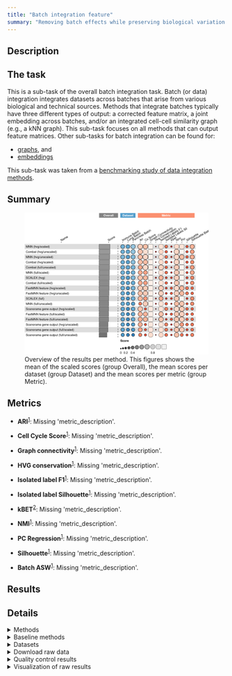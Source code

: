 ```yaml
---
title: "Batch integration feature"
summary: "Removing batch effects while preserving biological variation (feature output)"
---
```


<script src="index_files/libs/htmlwidgets-1.6.1/htmlwidgets.js"></script>
<link href="index_files/libs/datatables-css-0.0.0/datatables-crosstalk.css" rel="stylesheet" />
<script src="index_files/libs/datatables-binding-0.27/datatables.js"></script>
<script src="index_files/libs/jquery-3.6.0/jquery-3.6.0.min.js"></script>
<link href="index_files/libs/dt-core-1.12.1/css/jquery.dataTables.min.css" rel="stylesheet" />
<link href="index_files/libs/dt-core-1.12.1/css/jquery.dataTables.extra.css" rel="stylesheet" />
<script src="index_files/libs/dt-core-1.12.1/js/jquery.dataTables.min.js"></script>
<link href="index_files/libs/dt-ext-select-1.12.1/css/select.dataTables.min.css" rel="stylesheet" />
<script src="index_files/libs/dt-ext-select-1.12.1/js/dataTables.select.min.js"></script>
<link href="index_files/libs/dt-ext-searchpanes-1.12.1/css/searchPanes.dataTables.min.css" rel="stylesheet" />
<script src="index_files/libs/dt-ext-searchpanes-1.12.1/js/dataTables.searchPanes.min.js"></script>
<script src="index_files/libs/jszip-1.12.1/jszip.min.js"></script>
<link href="index_files/libs/dt-ext-buttons-1.12.1/css/buttons.dataTables.min.css" rel="stylesheet" />
<script src="index_files/libs/dt-ext-buttons-1.12.1/js/dataTables.buttons.min.js"></script>
<script src="index_files/libs/dt-ext-buttons-1.12.1/js/buttons.html5.min.js"></script>
<script src="index_files/libs/dt-ext-buttons-1.12.1/js/buttons.colVis.min.js"></script>
<script src="index_files/libs/dt-ext-buttons-1.12.1/js/buttons.print.min.js"></script>
<link href="index_files/libs/crosstalk-1.2.0/css/crosstalk.min.css" rel="stylesheet" />
<script src="index_files/libs/crosstalk-1.2.0/js/crosstalk.min.js"></script>
<script src="index_files/libs/kePrint-0.0.1/kePrint.js"></script>
<link href="index_files/libs/lightable-0.0.1/lightable.css" rel="stylesheet" />


## Description

<!--- TODO: add links --->

## The task

This is a sub-task of the overall batch integration task. Batch (or data) integration
integrates datasets across batches that arise from various biological and technical
sources. Methods that integrate batches typically have three different types of output:
a corrected feature matrix, a joint embedding across batches, and/or an integrated
cell-cell similarity graph (e.g., a kNN graph). This sub-task focuses on all methods
that can output feature matrices. Other sub-tasks for batch integration can be found
for:

-   [graphs](../batch_integration_graph/), and
-   [embeddings](../batch_integration_embed/)

This sub-task was taken from a [benchmarking study of data integration
methods](https://openproblems.bio/bibliography#luecken2022benchmarking).

## Summary

<figure>
<img src="index.markdown_strict_files/figure-markdown_strict/summary-1.png" width="928" alt="Overview of the results per method. This figures shows the mean of the scaled scores (group Overall), the mean scores per dataset (group Dataset) and the mean scores per metric (group Metric)." />
<figcaption aria-hidden="true">Overview of the results per method. This figures shows the mean of the scaled scores (group Overall), the mean scores per dataset (group Dataset) and the mean scores per metric (group Metric).</figcaption>
</figure>

## Metrics

-   **ARI**<sup><a href="/bibliography#luecken2022benchmarking" target="_blank">1</a></sup>: Missing 'metric_description'.

<!-- -->

-   **Cell Cycle Score**<sup><a href="/bibliography#luecken2022benchmarking" target="_blank">1</a></sup>: Missing 'metric_description'.

<!-- -->

-   **Graph connectivity**<sup><a href="/bibliography#luecken2022benchmarking" target="_blank">1</a></sup>: Missing 'metric_description'.

<!-- -->

-   **HVG conservation**<sup><a href="/bibliography#luecken2022benchmarking" target="_blank">1</a></sup>: Missing 'metric_description'.

<!-- -->

-   **Isolated label F1**<sup><a href="/bibliography#luecken2022benchmarking" target="_blank">1</a></sup>: Missing 'metric_description'.

<!-- -->

-   **Isolated label Silhouette**<sup><a href="/bibliography#luecken2022benchmarking" target="_blank">1</a></sup>: Missing 'metric_description'.

<!-- -->

-   **kBET**<sup><a href="/bibliography#bttner2018test" target="_blank">2</a></sup>: Missing 'metric_description'.

<!-- -->

-   **NMI**<sup><a href="/bibliography#luecken2022benchmarking" target="_blank">1</a></sup>: Missing 'metric_description'.

<!-- -->

-   **PC Regression**<sup><a href="/bibliography#luecken2022benchmarking" target="_blank">1</a></sup>: Missing 'metric_description'.

<!-- -->

-   **Silhouette**<sup><a href="/bibliography#luecken2022benchmarking" target="_blank">1</a></sup>: Missing 'metric_description'.

<!-- -->

-   **Batch ASW**<sup><a href="/bibliography#luecken2022benchmarking" target="_blank">1</a></sup>: Missing 'metric_description'.

## Results

<div class="datatables html-widget html-fill-item-overflow-hidden html-fill-item" id="htmlwidget-d7cb6c392ee9703c98bf" style="width:100%;height:auto;"></div>
<script type="application/json" data-for="htmlwidget-d7cb6c392ee9703c98bf">{"x":{"filter":"none","vertical":false,"extensions":["Select","SearchPanes","Buttons"],"caption":"<caption>Results table of the scores per method, dataset and metric (after scaling). Use the filters to make a custom subselection of methods and datasets. The \"Overall mean\" dataset is the mean value across all datasets.<\/caption>","data":[["Combat (hvg/unscaled) <sup><a href=\"/bibliography#hansen2012removing\" target=\"_blank\">3<\/a><\/sup>","MNN (hvg/unscaled) <sup><a href=\"/bibliography#haghverdi2018batch\" target=\"_blank\">4<\/a><\/sup>","MNN (hvg/scaled) <sup><a href=\"/bibliography#haghverdi2018batch\" target=\"_blank\">4<\/a><\/sup>","Combat (full/unscaled) <sup><a href=\"/bibliography#hansen2012removing\" target=\"_blank\">3<\/a><\/sup>","SCALEX (hvg) <sup><a href=\"/bibliography#xiong2021online\" target=\"_blank\">5<\/a><\/sup>","Combat (hvg/unscaled) <sup><a href=\"/bibliography#hansen2012removing\" target=\"_blank\">3<\/a><\/sup>","MNN (hvg/unscaled) <sup><a href=\"/bibliography#haghverdi2018batch\" target=\"_blank\">4<\/a><\/sup>","MNN (hvg/scaled) <sup><a href=\"/bibliography#haghverdi2018batch\" target=\"_blank\">4<\/a><\/sup>","MNN (full/scaled) <sup><a href=\"/bibliography#haghverdi2018batch\" target=\"_blank\">4<\/a><\/sup>","Combat (hvg/unscaled) <sup><a href=\"/bibliography#hansen2012removing\" target=\"_blank\">3<\/a><\/sup>","Combat (full/unscaled) <sup><a href=\"/bibliography#hansen2012removing\" target=\"_blank\">3<\/a><\/sup>","Combat (full/unscaled) <sup><a href=\"/bibliography#hansen2012removing\" target=\"_blank\">3<\/a><\/sup>","Combat (hvg/scaled) <sup><a href=\"/bibliography#hansen2012removing\" target=\"_blank\">3<\/a><\/sup>","MNN (hvg/unscaled) <sup><a href=\"/bibliography#haghverdi2018batch\" target=\"_blank\">4<\/a><\/sup>","MNN (hvg/scaled) <sup><a href=\"/bibliography#haghverdi2018batch\" target=\"_blank\">4<\/a><\/sup>","FastMNN feature (hvg/scaled) <sup><a href=\"/bibliography#lun2019fastmnn\" target=\"_blank\">6<\/a><\/sup>","FastMNN feature (hvg/unscaled) <sup><a href=\"/bibliography#lun2019fastmnn\" target=\"_blank\">6<\/a><\/sup>","MNN (full/unscaled) <sup><a href=\"/bibliography#haghverdi2018batch\" target=\"_blank\">4<\/a><\/sup>","Combat (hvg/unscaled) <sup><a href=\"/bibliography#hansen2012removing\" target=\"_blank\">3<\/a><\/sup>","SCALEX (hvg) <sup><a href=\"/bibliography#xiong2021online\" target=\"_blank\">5<\/a><\/sup>","FastMNN feature (full/scaled) <sup><a href=\"/bibliography#lun2019fastmnn\" target=\"_blank\">6<\/a><\/sup>","Combat (hvg/scaled) <sup><a href=\"/bibliography#hansen2012removing\" target=\"_blank\">3<\/a><\/sup>","SCALEX (full) <sup><a href=\"/bibliography#xiong2021online\" target=\"_blank\">5<\/a><\/sup>","SCALEX (hvg) <sup><a href=\"/bibliography#xiong2021online\" target=\"_blank\">5<\/a><\/sup>","Combat (full/unscaled) <sup><a href=\"/bibliography#hansen2012removing\" target=\"_blank\">3<\/a><\/sup>","FastMNN feature (full/unscaled) <sup><a href=\"/bibliography#lun2019fastmnn\" target=\"_blank\">6<\/a><\/sup>","Combat (full/scaled) <sup><a href=\"/bibliography#hansen2012removing\" target=\"_blank\">3<\/a><\/sup>","Combat (hvg/scaled) <sup><a href=\"/bibliography#hansen2012removing\" target=\"_blank\">3<\/a><\/sup>","Scanorama gene output (hvg/scaled) <sup><a href=\"/bibliography#hie2019efficient\" target=\"_blank\">7<\/a><\/sup>","FastMNN feature (hvg/scaled) <sup><a href=\"/bibliography#lun2019fastmnn\" target=\"_blank\">6<\/a><\/sup>","SCALEX (full) <sup><a href=\"/bibliography#xiong2021online\" target=\"_blank\">5<\/a><\/sup>","MNN (full/scaled) <sup><a href=\"/bibliography#haghverdi2018batch\" target=\"_blank\">4<\/a><\/sup>","Scanorama gene output (full/scaled) <sup><a href=\"/bibliography#hie2019efficient\" target=\"_blank\">7<\/a><\/sup>","FastMNN feature (hvg/unscaled) <sup><a href=\"/bibliography#lun2019fastmnn\" target=\"_blank\">6<\/a><\/sup>","Scanorama gene output (hvg/unscaled) <sup><a href=\"/bibliography#hie2019efficient\" target=\"_blank\">7<\/a><\/sup>","MNN (full/scaled) <sup><a href=\"/bibliography#haghverdi2018batch\" target=\"_blank\">4<\/a><\/sup>","MNN (full/unscaled) <sup><a href=\"/bibliography#haghverdi2018batch\" target=\"_blank\">4<\/a><\/sup>","FastMNN feature (hvg/scaled) <sup><a href=\"/bibliography#lun2019fastmnn\" target=\"_blank\">6<\/a><\/sup>","Combat (full/scaled) <sup><a href=\"/bibliography#hansen2012removing\" target=\"_blank\">3<\/a><\/sup>","MNN (hvg/scaled) <sup><a href=\"/bibliography#haghverdi2018batch\" target=\"_blank\">4<\/a><\/sup>","FastMNN feature (hvg/unscaled) <sup><a href=\"/bibliography#lun2019fastmnn\" target=\"_blank\">6<\/a><\/sup>","SCALEX (full) <sup><a href=\"/bibliography#xiong2021online\" target=\"_blank\">5<\/a><\/sup>","Combat (full/scaled) <sup><a href=\"/bibliography#hansen2012removing\" target=\"_blank\">3<\/a><\/sup>","FastMNN feature (full/unscaled) <sup><a href=\"/bibliography#lun2019fastmnn\" target=\"_blank\">6<\/a><\/sup>","MNN (hvg/unscaled) <sup><a href=\"/bibliography#haghverdi2018batch\" target=\"_blank\">4<\/a><\/sup>","FastMNN feature (full/scaled) <sup><a href=\"/bibliography#lun2019fastmnn\" target=\"_blank\">6<\/a><\/sup>","MNN (full/unscaled) <sup><a href=\"/bibliography#haghverdi2018batch\" target=\"_blank\">4<\/a><\/sup>","Scanorama gene output (hvg/scaled) <sup><a href=\"/bibliography#hie2019efficient\" target=\"_blank\">7<\/a><\/sup>","SCALEX (hvg) <sup><a href=\"/bibliography#xiong2021online\" target=\"_blank\">5<\/a><\/sup>","FastMNN feature (full/scaled) <sup><a href=\"/bibliography#lun2019fastmnn\" target=\"_blank\">6<\/a><\/sup>","MNN (full/unscaled) <sup><a href=\"/bibliography#haghverdi2018batch\" target=\"_blank\">4<\/a><\/sup>","FastMNN feature (full/unscaled) <sup><a href=\"/bibliography#lun2019fastmnn\" target=\"_blank\">6<\/a><\/sup>","Combat (hvg/scaled) <sup><a href=\"/bibliography#hansen2012removing\" target=\"_blank\">3<\/a><\/sup>","Combat (full/scaled) <sup><a href=\"/bibliography#hansen2012removing\" target=\"_blank\">3<\/a><\/sup>","Scanorama gene output (hvg/scaled) <sup><a href=\"/bibliography#hie2019efficient\" target=\"_blank\">7<\/a><\/sup>","MNN (full/scaled) <sup><a href=\"/bibliography#haghverdi2018batch\" target=\"_blank\">4<\/a><\/sup>","Scanorama gene output (full/unscaled) <sup><a href=\"/bibliography#hie2019efficient\" target=\"_blank\">7<\/a><\/sup>","Scanorama gene output (full/scaled) <sup><a href=\"/bibliography#hie2019efficient\" target=\"_blank\">7<\/a><\/sup>","Scanorama gene output (hvg/unscaled) <sup><a href=\"/bibliography#hie2019efficient\" target=\"_blank\">7<\/a><\/sup>","FastMNN feature (hvg/scaled) <sup><a href=\"/bibliography#lun2019fastmnn\" target=\"_blank\">6<\/a><\/sup>","FastMNN feature (hvg/unscaled) <sup><a href=\"/bibliography#lun2019fastmnn\" target=\"_blank\">6<\/a><\/sup>","SCALEX (full) <sup><a href=\"/bibliography#xiong2021online\" target=\"_blank\">5<\/a><\/sup>","Scanorama gene output (full/scaled) <sup><a href=\"/bibliography#hie2019efficient\" target=\"_blank\">7<\/a><\/sup>","Scanorama gene output (hvg/unscaled) <sup><a href=\"/bibliography#hie2019efficient\" target=\"_blank\">7<\/a><\/sup>","FastMNN feature (full/unscaled) <sup><a href=\"/bibliography#lun2019fastmnn\" target=\"_blank\">6<\/a><\/sup>","FastMNN feature (full/scaled) <sup><a href=\"/bibliography#lun2019fastmnn\" target=\"_blank\">6<\/a><\/sup>","Scanorama gene output (hvg/scaled) <sup><a href=\"/bibliography#hie2019efficient\" target=\"_blank\">7<\/a><\/sup>","Scanorama gene output (full/scaled) <sup><a href=\"/bibliography#hie2019efficient\" target=\"_blank\">7<\/a><\/sup>","Scanorama gene output (full/unscaled) <sup><a href=\"/bibliography#hie2019efficient\" target=\"_blank\">7<\/a><\/sup>","Scanorama gene output (hvg/unscaled) <sup><a href=\"/bibliography#hie2019efficient\" target=\"_blank\">7<\/a><\/sup>","Scanorama gene output (full/unscaled) <sup><a href=\"/bibliography#hie2019efficient\" target=\"_blank\">7<\/a><\/sup>","Scanorama gene output (full/unscaled) <sup><a href=\"/bibliography#hie2019efficient\" target=\"_blank\">7<\/a><\/sup>"],["Pancreas (by batch) <sup><a href=\"/bibliography#luecken2022benchmarking\" target=\"_blank\">1<\/a><\/sup>","Immune (by batch) <sup><a href=\"/bibliography#luecken2022benchmarking\" target=\"_blank\">1<\/a><\/sup>","Pancreas (by batch) <sup><a href=\"/bibliography#luecken2022benchmarking\" target=\"_blank\">1<\/a><\/sup>","Pancreas (by batch) <sup><a href=\"/bibliography#luecken2022benchmarking\" target=\"_blank\">1<\/a><\/sup>","Pancreas (by batch) <sup><a href=\"/bibliography#luecken2022benchmarking\" target=\"_blank\">1<\/a><\/sup>","Overall mean","Pancreas (by batch) <sup><a href=\"/bibliography#luecken2022benchmarking\" target=\"_blank\">1<\/a><\/sup>","Immune (by batch) <sup><a href=\"/bibliography#luecken2022benchmarking\" target=\"_blank\">1<\/a><\/sup>","Immune (by batch) <sup><a href=\"/bibliography#luecken2022benchmarking\" target=\"_blank\">1<\/a><\/sup>","Immune (by batch) <sup><a href=\"/bibliography#luecken2022benchmarking\" target=\"_blank\">1<\/a><\/sup>","Overall mean","Immune (by batch) <sup><a href=\"/bibliography#luecken2022benchmarking\" target=\"_blank\">1<\/a><\/sup>","Pancreas (by batch) <sup><a href=\"/bibliography#luecken2022benchmarking\" target=\"_blank\">1<\/a><\/sup>","Overall mean","Overall mean","Immune (by batch) <sup><a href=\"/bibliography#luecken2022benchmarking\" target=\"_blank\">1<\/a><\/sup>","Immune (by batch) <sup><a href=\"/bibliography#luecken2022benchmarking\" target=\"_blank\">1<\/a><\/sup>","Immune (by batch) <sup><a href=\"/bibliography#luecken2022benchmarking\" target=\"_blank\">1<\/a><\/sup>","Lung (Viera Braga et al.) <sup><a href=\"/bibliography#luecken2022benchmarking\" target=\"_blank\">1<\/a><\/sup>","Immune (by batch) <sup><a href=\"/bibliography#luecken2022benchmarking\" target=\"_blank\">1<\/a><\/sup>","Immune (by batch) <sup><a href=\"/bibliography#luecken2022benchmarking\" target=\"_blank\">1<\/a><\/sup>","Immune (by batch) <sup><a href=\"/bibliography#luecken2022benchmarking\" target=\"_blank\">1<\/a><\/sup>","Pancreas (by batch) <sup><a href=\"/bibliography#luecken2022benchmarking\" target=\"_blank\">1<\/a><\/sup>","Overall mean","Lung (Viera Braga et al.) <sup><a href=\"/bibliography#luecken2022benchmarking\" target=\"_blank\">1<\/a><\/sup>","Immune (by batch) <sup><a href=\"/bibliography#luecken2022benchmarking\" target=\"_blank\">1<\/a><\/sup>","Immune (by batch) <sup><a href=\"/bibliography#luecken2022benchmarking\" target=\"_blank\">1<\/a><\/sup>","Overall mean","Immune (by batch) <sup><a href=\"/bibliography#luecken2022benchmarking\" target=\"_blank\">1<\/a><\/sup>","Pancreas (by batch) <sup><a href=\"/bibliography#luecken2022benchmarking\" target=\"_blank\">1<\/a><\/sup>","Immune (by batch) <sup><a href=\"/bibliography#luecken2022benchmarking\" target=\"_blank\">1<\/a><\/sup>","Overall mean","Immune (by batch) <sup><a href=\"/bibliography#luecken2022benchmarking\" target=\"_blank\">1<\/a><\/sup>","Pancreas (by batch) <sup><a href=\"/bibliography#luecken2022benchmarking\" target=\"_blank\">1<\/a><\/sup>","Immune (by batch) <sup><a href=\"/bibliography#luecken2022benchmarking\" target=\"_blank\">1<\/a><\/sup>","Pancreas (by batch) <sup><a href=\"/bibliography#luecken2022benchmarking\" target=\"_blank\">1<\/a><\/sup>","Overall mean","Overall mean","Overall mean","Lung (Viera Braga et al.) <sup><a href=\"/bibliography#luecken2022benchmarking\" target=\"_blank\">1<\/a><\/sup>","Overall mean","Overall mean","Pancreas (by batch) <sup><a href=\"/bibliography#luecken2022benchmarking\" target=\"_blank\">1<\/a><\/sup>","Pancreas (by batch) <sup><a href=\"/bibliography#luecken2022benchmarking\" target=\"_blank\">1<\/a><\/sup>","Lung (Viera Braga et al.) <sup><a href=\"/bibliography#luecken2022benchmarking\" target=\"_blank\">1<\/a><\/sup>","Pancreas (by batch) <sup><a href=\"/bibliography#luecken2022benchmarking\" target=\"_blank\">1<\/a><\/sup>","Pancreas (by batch) <sup><a href=\"/bibliography#luecken2022benchmarking\" target=\"_blank\">1<\/a><\/sup>","Pancreas (by batch) <sup><a href=\"/bibliography#luecken2022benchmarking\" target=\"_blank\">1<\/a><\/sup>","Lung (Viera Braga et al.) <sup><a href=\"/bibliography#luecken2022benchmarking\" target=\"_blank\">1<\/a><\/sup>","Overall mean","Lung (Viera Braga et al.) <sup><a href=\"/bibliography#luecken2022benchmarking\" target=\"_blank\">1<\/a><\/sup>","Overall mean","Lung (Viera Braga et al.) <sup><a href=\"/bibliography#luecken2022benchmarking\" target=\"_blank\">1<\/a><\/sup>","Lung (Viera Braga et al.) <sup><a href=\"/bibliography#luecken2022benchmarking\" target=\"_blank\">1<\/a><\/sup>","Overall mean","Lung (Viera Braga et al.) <sup><a href=\"/bibliography#luecken2022benchmarking\" target=\"_blank\">1<\/a><\/sup>","Immune (by batch) <sup><a href=\"/bibliography#luecken2022benchmarking\" target=\"_blank\">1<\/a><\/sup>","Overall mean","Overall mean","Lung (Viera Braga et al.) <sup><a href=\"/bibliography#luecken2022benchmarking\" target=\"_blank\">1<\/a><\/sup>","Lung (Viera Braga et al.) <sup><a href=\"/bibliography#luecken2022benchmarking\" target=\"_blank\">1<\/a><\/sup>","Lung (Viera Braga et al.) <sup><a href=\"/bibliography#luecken2022benchmarking\" target=\"_blank\">1<\/a><\/sup>","Pancreas (by batch) <sup><a href=\"/bibliography#luecken2022benchmarking\" target=\"_blank\">1<\/a><\/sup>","Pancreas (by batch) <sup><a href=\"/bibliography#luecken2022benchmarking\" target=\"_blank\">1<\/a><\/sup>","Lung (Viera Braga et al.) <sup><a href=\"/bibliography#luecken2022benchmarking\" target=\"_blank\">1<\/a><\/sup>","Lung (Viera Braga et al.) <sup><a href=\"/bibliography#luecken2022benchmarking\" target=\"_blank\">1<\/a><\/sup>","Lung (Viera Braga et al.) <sup><a href=\"/bibliography#luecken2022benchmarking\" target=\"_blank\">1<\/a><\/sup>","Lung (Viera Braga et al.) <sup><a href=\"/bibliography#luecken2022benchmarking\" target=\"_blank\">1<\/a><\/sup>","Overall mean","Lung (Viera Braga et al.) <sup><a href=\"/bibliography#luecken2022benchmarking\" target=\"_blank\">1<\/a><\/sup>","Lung (Viera Braga et al.) <sup><a href=\"/bibliography#luecken2022benchmarking\" target=\"_blank\">1<\/a><\/sup>","Pancreas (by batch) <sup><a href=\"/bibliography#luecken2022benchmarking\" target=\"_blank\">1<\/a><\/sup>"],[0.644251638481522,0.594844615353959,0.584018069800118,0.581083163586028,0.580804805156022,0.578532613041282,0.575576579430491,0.561396806079461,0.558224344298629,0.555521287587852,0.553453040578377,0.551376592183627,0.549259535733115,0.549162088082861,0.545201373144746,0.542028134480566,0.539241844514218,0.539168193153663,0.535824913054471,0.534976457069411,0.534085299766617,0.534079484009085,0.529896000224123,0.529442445087294,0.527899365965476,0.52659793340411,0.525729031883912,0.516106675494774,0.51608704209847,0.514162958366938,0.510076337299904,0.50469604129846,0.50446674020034,0.503828476034564,0.502042000704648,0.496480051955658,0.494597848798437,0.494065835154713,0.490520340011402,0.49018924355466,0.489368203989295,0.487372569423726,0.481493000345201,0.480260712721069,0.477065069464133,0.475932837989838,0.475322788483883,0.472976728281243,0.47254607303645,0.469690461053698,0.469302564757766,0.468753646085113,0.464981006742122,0.464338987805095,0.461750176475991,0.459383727641094,0.446223379384561,0.436709992849372,0.432454044223906,0.426006412616637,0.425034291419104,0.422145370747151,0.419994808228587,0.419133353677648,0.399402292130161,0.399053245404639,0.39618675904826,0.385668430119188,0.380693912356935,0.376186778289421,0.365036086261074,0.330822271425168],[0.944229445658343,0.737595194068854,0.945418688449439,0.746521617937208,0.92803175922013,0.712999119061598,0.806635448508606,0.737102381093265,0.694679846481378,0.644560113083717,0.593884128761391,0.567280867542976,0.947570566166123,0.681248166789545,0.747358144363997,0.752650498889427,0.693988994324327,0.374236645328985,0.550207798442735,0.685961075484683,0.569981518906446,0.65948957973253,0.898815493393237,0.717007215761262,0.467849900803989,0.493443735512939,0.605526757058576,0.690902389932484,0.748510841959778,0.926415381659534,0.559643482716383,0.615530057347192,0.658898192009791,0.841080352172894,0.743340317340905,0.67724889870148,0.409461386378313,0.745103334529398,0.613990053620196,0.559553363549287,0.696345864941794,0.66795725958279,0.726819277580433,0.884299332869935,0.499513857791175,0.883922829360186,0.352798986041983,0.942259893998512,0.537028812578972,0.652560838138667,0.501348527763972,0.625711406891677,0.465647023898798,0.50962412622158,0.716231264945813,0.474661426858718,0.427407484061559,0.590388979245192,0.62736864974517,0.556244123039232,0.553968248328161,0.545412802638751,0.66823162198905,0.656720583559591,0.499391152292159,0.503778166149371,0.457923058879148,0.444037123736735,0.447480915027854,0.482045048335014,0.463596645163908,0.451438615858097],[0.865901635506016,0.747141468919332,0.901053024532649,0.76548023581928,0.709592533877097,0.826399572192476,0.847392520364584,0.632797410985744,0.771141505174925,0.85438621864556,0.79927542446562,0.859374397386097,0.679755163818876,0.790892880152329,0.694389213832823,0.740326131358654,0.740331194137372,0.761067451318899,0.758910862425853,0.606501021076747,0.907344737467613,0.770252338920565,0.620279435471904,0.656244669371291,0.772971640191484,0.907298167252321,0.796903074629596,0.677528365787809,0.425927839234685,0.649984319137671,0.514747735299583,0.569447398785462,0.455734877286212,0.649985778367205,0.379627932948503,0.57111096010994,0.750825634450428,0.735140510763871,0.55402662580843,0.549317205980075,0.735138413560902,0.538951547274032,0.442799754475636,0.346421852401202,0.77814465117307,0.34641871046444,0.841325785749039,0.070417508584384,0.652640453160028,0.64474619632753,0.650083666283346,0.644729202589922,0.582577594623985,0.422377048320059,0.255800674186012,0.36608973107152,0.386555437315116,0.247619660331007,0.255822880521949,0.815111081795288,0.81509826817813,0.48182747105061,0.0434113499578001,0.0738214293094488,0.680467588116244,0.680475141050537,0.271056674738966,0.24371275374901,0.25262926710705,0.314019279307894,0.296969496742627,0.0743628672634089],[0.994190947471566,0.990982652648334,0.993541576547953,0.992700851982172,0.984716024993095,0.974406891965675,0.994553924234945,0.971957369279238,0.948510184871135,0.947065102977506,0.961649932362852,0.936392496377435,0.994448880112125,0.991110349079426,0.980260121471228,0.955481914697042,0.955454492871355,0.936679102702434,0.981964625447952,0.963176990713195,0.946670854855,0.928755443373845,0.974383546689474,0.972169324377659,0.955856448728948,0.944956107018966,0.930748839515591,0.967982263754692,0.909943243130903,0.943161253030609,0.946880879596301,0.974948927243695,0.905422635629313,0.946533118578704,0.892375711532818,0.993098180938761,0.966928937052693,0.957521451874121,0.96826873314651,0.975281418586493,0.958292291913869,0.962154728326754,0.992570270163822,0.951446025189185,0.987794470354998,0.951689064317773,0.99374991725583,0.985166429787709,0.968614957426687,0.95681119457733,0.970357791199816,0.955994800859038,0.980742467778105,0.981487089760118,0.912758193686193,0.98323841592119,0.781830226566135,0.884361604282651,0.908370371465241,0.973921187894712,0.972889264291549,0.965199758694487,0.980251359444467,0.98408605318972,0.971582270368965,0.972073664559217,0.843164908139966,0.767410817774173,0.817902753327923,0.848649349673186,0.764654628868634,0.907223404548998],[0.0623003194888177,0.0929273707580084,-0.698615548455805,0.0596379126730561,-0.181043663471779,0.0603949079910399,-0.273695420660277,-0.116079923882017,-0.158579130986362,0.087535680304472,0.0554242287480077,0.0808753568030448,-0.784345047923323,-0.133970070907075,-0.392828826947763,-0.104979384712972,-0.104979384712972,0.205201395496353,0.03134872417983,0.27592768791627,-0.0196638122423088,-0.183317475420235,-0.403088391906283,-0.0285583020988998,0.0257594167679222,-0.0190294957183633,-0.187757691087853,-0.476138621592446,-0.172851252775135,-0.67199148029819,0.182048842372344,-0.465492178277464,-0.18046305106248,-0.67199148029819,-0.191880748493498,-0.77422790202343,-0.0832249509097497,-0.385438242974559,-0.478599071683603,-0.363791008505468,-0.385276234064069,-0.177446557013541,-0.790202342917998,-0.695953141640043,-0.221142162818955,-0.696485623003195,-0.264110756123536,-0.754131779040429,-0.180558930741191,-0.357550014259639,-0.190765492102066,-0.356918068264872,-0.460753341433779,-0.457837181044957,-0.462497786627869,-0.4636695018226,-0.207421503330162,-0.418008914144306,-0.481064632367413,-0.379343863912515,-0.378857837181045,-0.311300121506683,-0.703940362087327,-0.798336234878486,-0.355771567436209,-0.356500607533414,-0.460510328068044,-0.369623329283111,-0.385105366398092,-0.452976913730255,-0.380801944106926,-0.567092651757189],[0.923893186364932,0.856193687064716,0.952908073897662,0.850230145023413,0.690113593112518,0.80149575371007,0.927619107900222,0.847634525774276,0.84025184300071,0.764247872487196,0.779975493130624,0.785192792154027,0.955220094253613,0.836306274958067,0.864881380807807,0.661633684660939,0.724206938012658,0.851788088012738,0.716346202278083,0.667326707626637,0.733217071562198,0.802541337083434,0.6881281465287,0.652995673388936,0.704503542214432,0.731167522793116,0.786178044148204,0.81934930749019,0.820785192281565,0.84342322861283,0.736915424265475,0.883578815979387,0.817311096553562,0.844726823200782,0.848655688170858,0.940730977515112,0.861285921199579,0.746333567718015,0.858054050137674,0.794101542751482,0.766357179159375,0.611544987752848,0.948447637280496,0.792396429368297,0.725106029909262,0.743901597739901,0.884845322793616,0.93862359425336,0.601546719427654,0.702333964631304,0.847224352792382,0.718527891422772,0.700286491133521,0.839536468984322,0.876675926562311,0.869753627422339,0.856179768757628,0.861604182573129,0.865231856040324,0.733943789880275,0.730137776264686,0.409591392464368,0.925028985132659,0.916463061643235,0.632019722106903,0.629883224591814,0.870618993152008,0.842472466033166,0.80631513439137,0.83057681830688,0.830319242659661,0.732446391756822],[0.353523774636964,0.373596234810896,0.479936351237055,0.266587676252791,0.271396925495703,0.304347072781742,0.410474965427223,0.329057783061767,0.29895065971823,0.289715247132426,0.306240333853733,0.318460884377092,0.314934675124685,0.35379440294472,0.376616594908378,0.298140332450444,0.298143160339736,0.365563734943662,0.269802196575836,0.231329049110448,0.282616268298207,0.330393123387442,0.17412815713454,0.20725726138507,0.333672440931317,0.282573038180618,0.321473638271165,0.336156369803309,0.324126424374456,0.284206590325571,0.244022730870141,0.344171178350564,0.329395089161775,0.284206459949732,0.3908898233296,0.372694086695034,0.313676116517433,0.203079191763746,0.31770166460988,0.320855650426311,0.202930090265575,0.171877165649281,0.280379904625499,0.225299224729909,0.277312008596039,0.225300562828365,0.322891030662432,0.570305633101097,0.119045809549059,0.16719805133204,0.252573583946204,0.167223176790542,0.3631413108978,0.351251450932977,0.418463073449138,0.360868788638427,0.383148881052703,0.391810051946572,0.430322967324903,0.0268906525152235,0.0264406505072565,0.0974806089431623,0.454531855350682,0.461569412771628,-0.00620273253889981,-0.00632267713045158,0.360957162871862,0.391503211327261,0.370013271570732,0.438509665873482,0.381206467322548,0.345684466336946],[0.118287439141978,0.14779166811808,0.137655449864027,0.117639650731941,0.250331001523392,0.0651404286067137,0.138410290895766,0.142476063623581,0.142108888642925,0.0252492182465136,0.0719604634937109,0.0487439736176383,0.193009400988345,0.114142017078491,0.121607456861215,0.260091091730702,0.258163472267597,0.121464863882696,0.051884628431649,0.0539659127960188,0.328309265717209,0.0522738996898476,0.290095820928468,0.181682127173782,0.0494977661315531,0.325376099111397,0.0666756619757208,0.102939331940748,0.184181311601792,0.373954011410567,0.0730855058221636,0.121571680991631,0.194870472095353,0.374807927629885,0.127966631560958,0.181264781612306,0.0877915741656775,0.263685618734259,0.0887892302276516,0.0846908570960358,0.261669813677607,0.190044670550992,0.163976914438857,0.333851937711083,0.0562240922216263,0.335894291485947,0.115710550794154,0.257240091892262,0.240749467201934,0.271361816339254,0.0261993078201825,0.271249780003952,0.0635346951440513,0.0357151142683776,0.184397680279281,0.0413413727196622,0.181328183670765,0.171256806262891,0.125505808006429,0.157011753061507,0.15203804113534,0.206952684902346,0.191783896347144,0.198946699291219,0.154521303189377,0.149881891814606,0.111771637343788,0.127116050346177,0.134845794577354,0.0496040931671111,0.0714114867949979,0.1517977132663],[0.908611219634532,0.814210727342077,0.915112706101453,0.81077496723566,0.884031378484379,0.791564621742338,0.839185941468643,0.79324713702359,0.78119896321871,0.752129462271547,0.741522419072153,0.720534502761892,0.918409489097194,0.796858041885632,0.812476911118495,0.791469801066417,0.758851246530095,0.672104852204338,0.713953183320934,0.729505739047027,0.664859295013593,0.752710034743589,0.836299983114597,0.762345342530125,0.693257787218908,0.665162942923108,0.706037915015047,0.793224077741097,0.786971060982499,0.875146558985168,0.682947241419685,0.742846357151465,0.733561696648282,0.841293138741767,0.784328617376299,0.74915532057062,0.682611990184025,0.795556820598887,0.731199147018085,0.729070890230443,0.774010505433898,0.727891212475047,0.8011861014523,0.833462570200038,0.737177456846177,0.832981260037761,0.641280353162516,0.908206106461288,0.673498910058968,0.73321808331669,0.73445076518522,0.733941340473616,0.708552709382509,0.686373424586909,0.798534052990379,0.698184787665064,0.684737597968778,0.724636196420183,0.7770716501032,0.720054101745074,0.721887131029831,0.66442641289086,0.767089069657453,0.829861016082519,0.703198508297702,0.701813694898718,0.700424991527351,0.673257822954813,0.696564379672575,0.717025316850782,0.7137373801155,0.691218160933445],[0.999956070047314,0.864685427613618,0.840902387086322,0.999972505202841,0.99833740998259,0.999967560972164,0.670480851605308,0.924623998917968,0.953419030292143,0.999991699094366,0.999946964118913,0.999968595225946,1,0.688810915999322,0.871568619159846,0.859887167942458,0.859888754779988,0.856751807513698,0.999954913774811,0.997015824334277,0.811106249428653,1,0.999757577785856,0.998298551227313,0.999899791927952,0.81112175486866,1,1.00000000001214,0.894502495352187,0.700189118707678,0.998977549395726,0.940362291004581,0.916967431711269,0.700166901755423,0.801984103103795,0.948462751586207,0.724890971001945,0.670662650440317,1.00000000001214,0.849179471475248,0.670595373241004,0.999518238234225,1,0.864223714675326,0.531266468779041,0.864225395258288,0.721850973957267,0.738972536762127,0.999542419365072,0.770894191203053,0.596070131534871,0.770893654845717,1.00000000003641,1.00000000003641,0.759614982115542,0.919205091135393,0.628935024681014,0.74820999409158,0.544366510296392,0.451911664670815,0.4517304631876,0.999819587521095,0.703952920214405,0.529342158963302,0.637335494993166,0.637350928922217,0.645369914232312,0.623709630349067,0.392323822834361,0.30177326882208,0.250185758500842,0.297850685321225],[0.300567028798123,0.284419252761588,0.311808034672505,0.215378249775028,0.325290585469586,0.262703883116054,0.326270439434233,0.270510330005799,0.25051375627248,0.23558360645757,0.229058425955899,0.250564401171707,0.311784579047028,0.299603783597743,0.281878285490831,0.287262548688824,0.287256475942506,0.258657863496705,0.251961014092469,0.224848757350424,0.186214928391168,0.251902932449258,0.218105342566776,0.240687410162582,0.22123262692096,0.1862120886409,0.250655724445951,0.274685735649295,0.293510102426085,0.556018728892717,0.197350001779921,0.226279306833196,0.268195878740381,0.556018728892717,0.318494670107855,0.216221954371022,0.245301923795656,0.37759855969726,0.229210173453963,0.263316491794188,0.377620287653202,0.189070037136576,0.217577303614235,0.494581138123192,0.288121658597408,0.494579167522219,0.228656419144747,0.396441706349131,0.171922887667734,0.287093213904914,0.248591488745515,0.287091629250014,0.260369695451598,0.219397492301702,0.317020401208148,0.212102209856087,0.246569758958516,0.23480072390704,0.326090249954042,0.289514401510238,0.289585658124383,0.151754767063032,0.232713941288229,0.371818226100721,0.180481660985949,0.180485545801356,0.261109394849227,0.203492351692511,0.227753515718414,0.28795785365355,0.214470871851336,0.222219916345389],[0.615306956548152,0.633747084788049,0.644478023868036,0.566990986812916,0.528055308029528,0.564438931314227,0.644014304556147,0.642037790990862,0.61827224059865,0.510269942765498,0.549045632399242,0.497754246602042,0.511067092379605,0.621986207333272,0.639007203525356,0.460345692514289,0.460354945163731,0.527334319789785,0.567739894629031,0.449182262307788,0.464281920035009,0.509873110139659,0.531950890758081,0.463737622681117,0.582391663782767,0.464295306861555,0.506577386751029,0.490544209923204,0.461350204514358,0.17528483157216,0.474220316761219,0.598412618873355,0.449239823430285,0.175285487389288,0.426679260773037,0.585520561435186,0.481026832946809,0.325480723556534,0.513083133774501,0.630505795717169,0.325366658099091,0.479534973691978,0.51286818308393,0.252838756303637,0.588197232655619,0.252833961876533,0.389552089884663,0.14924228894424,0.413975297706035,0.337927536079533,0.526194089165978,0.337845292073868,0.450692427250347,0.519803831488543,0.302253478440957,0.591445054586229,0.539186313528122,0.367130636427148,0.377908175372723,0.340811646583153,0.340459541744253,0.432433713556634,0.356888253219893,0.386174484421228,0.296401813056411,0.296666726327057,0.296167941864274,0.295263832631266,0.426909548096738,0.320870780923905,0.409646914958682,0.331895415803411],[994,3730,1509,1218,3829,978.666666666667,1459,2987,7370,1089,1131.33333333333,1098,1079,2819,2435,764,1149,11090,853,3945,2578,1068,6485,3780.33333333333,1078,1446,1248,952,1609,1129,6760,14023,2417,1099,1480,7219,8096.66666666667,898.666666666667,1303,2809,1071.66666666667,7715,1236,1019,3268,1249,7090,1319,3567,2142,6110,1603.33333333333,709,1425,1412.33333333333,27480,1486,3209,1319.33333333333,803,967,9900,3489,1229,2345,2599,1309,3721,3098.33333333333,1249,5440,2369],[205,762.9,421,155.3,725.3,153.966666666667,442,521.5,3573,125,203.433333333333,294.5,158.4,560.366666666667,517.166666666667,205.9,93.8,1233.6,131.9,507.9,88.9,120.7,2388.3,568.9,160.5,219.5,304,165.3,334.4,145,2482.1,2620.9,455,149.8,321,1005.6,2347.7,170.7,280.9,609,114.6,2417.2,309.8,211.7,476.2,108.6,1229.8,391.2,473.5,106.333333333333,4579.7,195.6,216.8,228.9,297.033333333333,3284.1,926.8,1013.1,287.866666666667,161.2,100.2,2381.2,1253.4,352.5,155.6,121.5,165.5,1330.9,1112.03333333333,190.1,1827.4,581.9],[3.125,35.05859375,65.5273437490234,13.4765625,19.43359375,4.23177083333333,71.875,63.4765625,586.328125,4.6875,17.08984375,17.28515625,3.61328125,45.2799479166667,64.5182291660156,8.69140625,8.10546875,368.1640625,4.8828125,18.5546875,31.25,5.76171875,28.80859375,20.60546875,20.5078125,23.4375,21.2890625,5.01302083333333,8.59375,5.56640625,25,473.6328125,42.578125,5.078125,7.6171875,129.78515625,377.24609375,7.68229166666667,22.3307291666667,64.5507812490234,7.12890625,28.1575520833333,18.1640625,17.67578125,28.90625,21.97265625,321.19140625,4.78515625,23.828125,30.2083333333333,442.3828125,22.7864583333333,5.6640625,27.5390625,6.70572916666667,704.78515625,17.7734375,38.1510416666667,5.82682291666667,8.7890625,8.203125,30.6640625,31.73828125,4.58984375,27.24609375,37.40234375,6.73828125,40.13671875,19.7591145833333,5.2734375,23.828125,17.67578125]],"container":"<table class=\"stripe compact\">\n  <thead>\n    <tr>\n      <th>Method<\/th>\n      <th>Dataset<\/th>\n      <th>Mean score<\/th>\n      <th>ARI<\/th>\n      <th>Cell Cycle Score<\/th>\n      <th>Graph connectivity<\/th>\n      <th>HVG conservation<\/th>\n      <th>Isolated label F1<\/th>\n      <th>Isolated label Silhouette<\/th>\n      <th>kBET<\/th>\n      <th>NMI<\/th>\n      <th>PC Regression<\/th>\n      <th>Silhouette<\/th>\n      <th>Batch ASW<\/th>\n      <th>Runtime (s)<\/th>\n      <th>CPU (%)<\/th>\n      <th>Memory (GB)<\/th>\n    <\/tr>\n  <\/thead>\n<\/table>","options":{"dom":"Bt","paging":false,"columnDefs":[{"targets":15,"render":"function(data, type, row, meta) {\n    return type !== 'display' ? data : DTWidget.formatRound(data, 0, 3, \",\", \".\", null);\n  }"},{"targets":14,"render":"function(data, type, row, meta) {\n    return type !== 'display' ? data : DTWidget.formatRound(data, 0, 3, \",\", \".\", null);\n  }"},{"targets":16,"render":"function(data, type, row, meta) {\n    return type !== 'display' ? data : DTWidget.formatRound(data, 2, 3, \",\", \".\", null);\n  }"},{"targets":2,"render":"function(data, type, row, meta) {\n    return type !== 'display' ? data : DTWidget.formatRound(data, 2, 3, \",\", \".\", null);\n  }"},{"targets":3,"render":"function(data, type, row, meta) {\n    return type !== 'display' ? data : DTWidget.formatRound(data, 2, 3, \",\", \".\", null);\n  }"},{"targets":4,"render":"function(data, type, row, meta) {\n    return type !== 'display' ? data : DTWidget.formatRound(data, 2, 3, \",\", \".\", null);\n  }"},{"targets":5,"render":"function(data, type, row, meta) {\n    return type !== 'display' ? data : DTWidget.formatRound(data, 2, 3, \",\", \".\", null);\n  }"},{"targets":6,"render":"function(data, type, row, meta) {\n    return type !== 'display' ? data : DTWidget.formatRound(data, 2, 3, \",\", \".\", null);\n  }"},{"targets":7,"render":"function(data, type, row, meta) {\n    return type !== 'display' ? data : DTWidget.formatRound(data, 2, 3, \",\", \".\", null);\n  }"},{"targets":8,"render":"function(data, type, row, meta) {\n    return type !== 'display' ? data : DTWidget.formatRound(data, 2, 3, \",\", \".\", null);\n  }"},{"targets":9,"render":"function(data, type, row, meta) {\n    return type !== 'display' ? data : DTWidget.formatRound(data, 2, 3, \",\", \".\", null);\n  }"},{"targets":10,"render":"function(data, type, row, meta) {\n    return type !== 'display' ? data : DTWidget.formatRound(data, 2, 3, \",\", \".\", null);\n  }"},{"targets":11,"render":"function(data, type, row, meta) {\n    return type !== 'display' ? data : DTWidget.formatRound(data, 2, 3, \",\", \".\", null);\n  }"},{"targets":12,"render":"function(data, type, row, meta) {\n    return type !== 'display' ? data : DTWidget.formatRound(data, 2, 3, \",\", \".\", null);\n  }"},{"targets":13,"render":"function(data, type, row, meta) {\n    return type !== 'display' ? data : DTWidget.formatRound(data, 2, 3, \",\", \".\", null);\n  }"},{"searchPanes":{"show":false},"targets":[2,3,4,5,6,7,8,9,10,11,12,13,14,15,16]},{"searchPanes":{"preSelect":"Overall mean"},"targets":1},{"className":"dt-right","targets":[2,3,4,5,6,7,8,9,10,11,12,13,14,15,16]}],"buttons":["searchPanes","csv","excel"],"language":{"searchPanes":{"collapse":"Filter datasets / methods"}},"scrollX":true,"order":[],"autoWidth":false,"orderClasses":false}},"evals":["options.columnDefs.0.render","options.columnDefs.1.render","options.columnDefs.2.render","options.columnDefs.3.render","options.columnDefs.4.render","options.columnDefs.5.render","options.columnDefs.6.render","options.columnDefs.7.render","options.columnDefs.8.render","options.columnDefs.9.render","options.columnDefs.10.render","options.columnDefs.11.render","options.columnDefs.12.render","options.columnDefs.13.render","options.columnDefs.14.render"],"jsHooks":[]}</script>

## Details

<details>
<summary>
Methods
</summary>

-   **Random Integration by Batch**<sup><a href="/bibliography#openproblems" target="_blank">8</a></sup>: Missing 'method_description'. Links: [Docs](https://github.com/openproblems-bio/openproblems).

<!-- -->

-   **Random Embedding by Celltype**<sup><a href="/bibliography#openproblems" target="_blank">8</a></sup>: Missing 'method_description'. Links: [Docs](https://github.com/openproblems-bio/openproblems).

<!-- -->

-   **Random Graph by Celltype**<sup><a href="/bibliography#openproblems" target="_blank">8</a></sup>: Missing 'method_description'. Links: [Docs](https://github.com/openproblems-bio/openproblems).

<!-- -->

-   **Random Integration by Celltype**<sup><a href="/bibliography#openproblems" target="_blank">8</a></sup>: Missing 'method_description'. Links: [Docs](https://github.com/openproblems-bio/openproblems).

<!-- -->

-   **Combat (full/scaled)**<sup><a href="/bibliography#hansen2012removing" target="_blank">3</a></sup>: Missing 'method_description'. Links: [Docs](https://scanpy.readthedocs.io/en/stable/api/scanpy.pp.combat.html).

<!-- -->

-   **Combat (full/unscaled)**<sup><a href="/bibliography#hansen2012removing" target="_blank">3</a></sup>: Missing 'method_description'. Links: [Docs](https://scanpy.readthedocs.io/en/stable/api/scanpy.pp.combat.html).

<!-- -->

-   **Combat (hvg/scaled)**<sup><a href="/bibliography#hansen2012removing" target="_blank">3</a></sup>: Missing 'method_description'. Links: [Docs](https://scanpy.readthedocs.io/en/stable/api/scanpy.pp.combat.html).

<!-- -->

-   **Combat (hvg/unscaled)**<sup><a href="/bibliography#hansen2012removing" target="_blank">3</a></sup>: Missing 'method_description'. Links: [Docs](https://scanpy.readthedocs.io/en/stable/api/scanpy.pp.combat.html).

<!-- -->

-   **FastMNN feature (full/scaled)**<sup><a href="/bibliography#lun2019fastmnn" target="_blank">6</a></sup>: Missing 'method_description'. Links: [Docs](https://doi.org/doi:10.18129/B9.bioc.batchelor).

<!-- -->

-   **FastMNN feature (full/unscaled)**<sup><a href="/bibliography#lun2019fastmnn" target="_blank">6</a></sup>: Missing 'method_description'. Links: [Docs](https://doi.org/doi:10.18129/B9.bioc.batchelor).

<!-- -->

-   **FastMNN feature (hvg/scaled)**<sup><a href="/bibliography#lun2019fastmnn" target="_blank">6</a></sup>: Missing 'method_description'. Links: [Docs](https://doi.org/doi:10.18129/B9.bioc.batchelor).

<!-- -->

-   **FastMNN feature (hvg/unscaled)**<sup><a href="/bibliography#lun2019fastmnn" target="_blank">6</a></sup>: Missing 'method_description'. Links: [Docs](https://doi.org/doi:10.18129/B9.bioc.batchelor).

<!-- -->

-   **MNN (full/scaled)**<sup><a href="/bibliography#haghverdi2018batch" target="_blank">4</a></sup>: Missing 'method_description'. Links: [Docs](https://github.com/chriscainx/mnnpy).

<!-- -->

-   **MNN (full/unscaled)**<sup><a href="/bibliography#haghverdi2018batch" target="_blank">4</a></sup>: Missing 'method_description'. Links: [Docs](https://github.com/chriscainx/mnnpy).

<!-- -->

-   **MNN (hvg/scaled)**<sup><a href="/bibliography#haghverdi2018batch" target="_blank">4</a></sup>: Missing 'method_description'. Links: [Docs](https://github.com/chriscainx/mnnpy).

<!-- -->

-   **MNN (hvg/unscaled)**<sup><a href="/bibliography#haghverdi2018batch" target="_blank">4</a></sup>: Missing 'method_description'. Links: [Docs](https://github.com/chriscainx/mnnpy).

<!-- -->

-   **No Integration**<sup><a href="/bibliography#openproblems" target="_blank">8</a></sup>: Missing 'method_description'. Links: [Docs](https://github.com/openproblems-bio/openproblems).

<!-- -->

-   **No Integration by Batch**<sup><a href="/bibliography#openproblems" target="_blank">8</a></sup>: Missing 'method_description'. Links: [Docs](https://github.com/openproblems-bio/openproblems).

<!-- -->

-   **Random Integration**<sup><a href="/bibliography#openproblems" target="_blank">8</a></sup>: Missing 'method_description'. Links: [Docs](https://github.com/openproblems-bio/openproblems).

<!-- -->

-   **SCALEX (full)**<sup><a href="/bibliography#xiong2021online" target="_blank">5</a></sup>: Missing 'method_description'. Links: [Docs](https://github.com/jsxlei/SCALEX).

<!-- -->

-   **SCALEX (hvg)**<sup><a href="/bibliography#xiong2021online" target="_blank">5</a></sup>: Missing 'method_description'. Links: [Docs](https://github.com/jsxlei/SCALEX).

<!-- -->

-   **Scanorama gene output (full/scaled)**<sup><a href="/bibliography#hie2019efficient" target="_blank">7</a></sup>: Missing 'method_description'. Links: [Docs](https://github.com/brianhie/scanorama).

<!-- -->

-   **Scanorama gene output (full/unscaled)**<sup><a href="/bibliography#hie2019efficient" target="_blank">7</a></sup>: Missing 'method_description'. Links: [Docs](https://github.com/brianhie/scanorama).

<!-- -->

-   **Scanorama gene output (hvg/scaled)**<sup><a href="/bibliography#hie2019efficient" target="_blank">7</a></sup>: Missing 'method_description'. Links: [Docs](https://github.com/brianhie/scanorama).

<!-- -->

-   **Scanorama gene output (hvg/unscaled)**<sup><a href="/bibliography#hie2019efficient" target="_blank">7</a></sup>: Missing 'method_description'. Links: [Docs](https://github.com/brianhie/scanorama).

</details>
<details>
<summary>
Baseline methods
</summary>

-   **Random Integration by Batch**: Missing 'method_description'.

<!-- -->

-   **Random Embedding by Celltype**: Missing 'method_description'.

<!-- -->

-   **Random Graph by Celltype**: Missing 'method_description'.

<!-- -->

-   **Random Integration by Celltype**: Missing 'method_description'.

<!-- -->

-   **No Integration**: Missing 'method_description'.

<!-- -->

-   **No Integration by Batch**: Missing 'method_description'.

<!-- -->

-   **Random Integration**: Missing 'method_description'.

</details>
<details>
<summary>
Datasets
</summary>

-   **Immune (by batch)**<sup><a href="/bibliography#luecken2022benchmarking" target="_blank">1</a></sup>: Missing 'dataset_description'.

<!-- -->

-   **Lung (Viera Braga et al.)**<sup><a href="/bibliography#luecken2022benchmarking" target="_blank">1</a></sup>: Missing 'dataset_description'.

<!-- -->

-   **Pancreas (by batch)**<sup><a href="/bibliography#luecken2022benchmarking" target="_blank">1</a></sup>: Missing 'dataset_description'.

</details>
<details>
<summary>
Download raw data
</summary>

<a href="data/task_info.json" class="btn btn-secondary">Task info</a>
<a href="data/method_info.json" class="btn btn-secondary">Method info</a>
<a href="data/metric_info.json" class="btn btn-secondary">Metric info</a>
<a href="data/dataset_info.json" class="btn btn-secondary">Dataset info</a>
<a href="data/results.json" class="btn btn-secondary">Results</a>
<a href="data/quality_control.json" class="btn btn-secondary">Quality control</a>

</details>
<details>
<summary>
Quality control results
</summary>
<table class="table lightable-paper" style='margin-left: auto; margin-right: auto; font-family: "Arial Narrow", arial, helvetica, sans-serif; margin-left: auto; margin-right: auto;'>
 <thead>
  <tr>
   <th style="text-align:left;"> Category </th>
   <th style="text-align:left;"> Name </th>
   <th style="text-align:right;"> Value </th>
   <th style="text-align:left;"> Condition </th>
   <th style="text-align:left;"> Severity </th>
  </tr>
 </thead>
<tbody>
  <tr>
   <td style="text-align:left;" data-toggle="tooltip" data-container="body" data-placement="right" title="Dataset metadata field 'dataset_description' should be defined
  Task id: batch_integration_feature
  Field: dataset_description
"> Dataset info </td>
   <td style="text-align:left;" data-toggle="tooltip" data-container="body" data-placement="right" title="Dataset metadata field 'dataset_description' should be defined
  Task id: batch_integration_feature
  Field: dataset_description
"> Pct 'dataset_description' missing </td>
   <td style="text-align:right;" data-toggle="tooltip" data-container="body" data-placement="right" title="Dataset metadata field 'dataset_description' should be defined
  Task id: batch_integration_feature
  Field: dataset_description
"> 1.000000 </td>
   <td style="text-align:left;" data-toggle="tooltip" data-container="body" data-placement="right" title="Dataset metadata field 'dataset_description' should be defined
  Task id: batch_integration_feature
  Field: dataset_description
"> percent_missing(dataset_info, field) </td>
   <td style="text-align:left;color: red !important;" data-toggle="tooltip" data-container="body" data-placement="right" title="Dataset metadata field 'dataset_description' should be defined
  Task id: batch_integration_feature
  Field: dataset_description
"> ✗✗ </td>
  </tr>
  <tr>
   <td style="text-align:left;" data-toggle="tooltip" data-container="body" data-placement="right" title="Method metadata field 'method_description' should be defined
  Task id: batch_integration_feature
  Field: method_description
"> Method info </td>
   <td style="text-align:left;" data-toggle="tooltip" data-container="body" data-placement="right" title="Method metadata field 'method_description' should be defined
  Task id: batch_integration_feature
  Field: method_description
"> Pct 'method_description' missing </td>
   <td style="text-align:right;" data-toggle="tooltip" data-container="body" data-placement="right" title="Method metadata field 'method_description' should be defined
  Task id: batch_integration_feature
  Field: method_description
"> 1.000000 </td>
   <td style="text-align:left;" data-toggle="tooltip" data-container="body" data-placement="right" title="Method metadata field 'method_description' should be defined
  Task id: batch_integration_feature
  Field: method_description
"> percent_missing(method_info, field) </td>
   <td style="text-align:left;color: red !important;" data-toggle="tooltip" data-container="body" data-placement="right" title="Method metadata field 'method_description' should be defined
  Task id: batch_integration_feature
  Field: method_description
"> ✗✗ </td>
  </tr>
  <tr>
   <td style="text-align:left;" data-toggle="tooltip" data-container="body" data-placement="right" title="Metric metadata field 'metric_description' should be defined
  Task id: batch_integration_feature
  Field: metric_description
"> Metric info </td>
   <td style="text-align:left;" data-toggle="tooltip" data-container="body" data-placement="right" title="Metric metadata field 'metric_description' should be defined
  Task id: batch_integration_feature
  Field: metric_description
"> Pct 'metric_description' missing </td>
   <td style="text-align:right;" data-toggle="tooltip" data-container="body" data-placement="right" title="Metric metadata field 'metric_description' should be defined
  Task id: batch_integration_feature
  Field: metric_description
"> 1.000000 </td>
   <td style="text-align:left;" data-toggle="tooltip" data-container="body" data-placement="right" title="Metric metadata field 'metric_description' should be defined
  Task id: batch_integration_feature
  Field: metric_description
"> percent_missing(metric_info, field) </td>
   <td style="text-align:left;color: red !important;" data-toggle="tooltip" data-container="body" data-placement="right" title="Metric metadata field 'metric_description' should be defined
  Task id: batch_integration_feature
  Field: metric_description
"> ✗✗ </td>
  </tr>
  <tr>
   <td style="text-align:left;" data-toggle="tooltip" data-container="body" data-placement="right" title="Method combat_hvg_scaled performs a lot better than baselines.
  Task id: batch_integration_feature
  Method id: combat_hvg_scaled
  Metric id: ari
  Best score: 4.259046750564723%
"> Scaling </td>
   <td style="text-align:left;" data-toggle="tooltip" data-container="body" data-placement="right" title="Method combat_hvg_scaled performs a lot better than baselines.
  Task id: batch_integration_feature
  Method id: combat_hvg_scaled
  Metric id: ari
  Best score: 4.259046750564723%
"> Best score combat_hvg_scaled ari </td>
   <td style="text-align:right;" data-toggle="tooltip" data-container="body" data-placement="right" title="Method combat_hvg_scaled performs a lot better than baselines.
  Task id: batch_integration_feature
  Method id: combat_hvg_scaled
  Metric id: ari
  Best score: 4.259046750564723%
"> 4.259047 </td>
   <td style="text-align:left;" data-toggle="tooltip" data-container="body" data-placement="right" title="Method combat_hvg_scaled performs a lot better than baselines.
  Task id: batch_integration_feature
  Method id: combat_hvg_scaled
  Metric id: ari
  Best score: 4.259046750564723%
"> best_score &lt;= 2 </td>
   <td style="text-align:left;color: red !important;" data-toggle="tooltip" data-container="body" data-placement="right" title="Method combat_hvg_scaled performs a lot better than baselines.
  Task id: batch_integration_feature
  Method id: combat_hvg_scaled
  Metric id: ari
  Best score: 4.259046750564723%
"> ✗✗ </td>
  </tr>
  <tr>
   <td style="text-align:left;" data-toggle="tooltip" data-container="body" data-placement="right" title="Method combat_hvg_unscaled performs a lot better than baselines.
  Task id: batch_integration_feature
  Method id: combat_hvg_unscaled
  Metric id: ari
  Best score: 4.2463505911218995%
"> Scaling </td>
   <td style="text-align:left;" data-toggle="tooltip" data-container="body" data-placement="right" title="Method combat_hvg_unscaled performs a lot better than baselines.
  Task id: batch_integration_feature
  Method id: combat_hvg_unscaled
  Metric id: ari
  Best score: 4.2463505911218995%
"> Best score combat_hvg_unscaled ari </td>
   <td style="text-align:right;" data-toggle="tooltip" data-container="body" data-placement="right" title="Method combat_hvg_unscaled performs a lot better than baselines.
  Task id: batch_integration_feature
  Method id: combat_hvg_unscaled
  Metric id: ari
  Best score: 4.2463505911218995%
"> 4.246351 </td>
   <td style="text-align:left;" data-toggle="tooltip" data-container="body" data-placement="right" title="Method combat_hvg_unscaled performs a lot better than baselines.
  Task id: batch_integration_feature
  Method id: combat_hvg_unscaled
  Metric id: ari
  Best score: 4.2463505911218995%
"> best_score &lt;= 2 </td>
   <td style="text-align:left;color: red !important;" data-toggle="tooltip" data-container="body" data-placement="right" title="Method combat_hvg_unscaled performs a lot better than baselines.
  Task id: batch_integration_feature
  Method id: combat_hvg_unscaled
  Metric id: ari
  Best score: 4.2463505911218995%
"> ✗✗ </td>
  </tr>
  <tr>
   <td style="text-align:left;" data-toggle="tooltip" data-container="body" data-placement="right" title="Method scanorama_feature_hvg_scaled performs a lot better than baselines.
  Task id: batch_integration_feature
  Method id: scanorama_feature_hvg_scaled
  Metric id: ari
  Best score: 4.2462040635536%
"> Scaling </td>
   <td style="text-align:left;" data-toggle="tooltip" data-container="body" data-placement="right" title="Method scanorama_feature_hvg_scaled performs a lot better than baselines.
  Task id: batch_integration_feature
  Method id: scanorama_feature_hvg_scaled
  Metric id: ari
  Best score: 4.2462040635536%
"> Best score scanorama_feature_hvg_scaled ari </td>
   <td style="text-align:right;" data-toggle="tooltip" data-container="body" data-placement="right" title="Method scanorama_feature_hvg_scaled performs a lot better than baselines.
  Task id: batch_integration_feature
  Method id: scanorama_feature_hvg_scaled
  Metric id: ari
  Best score: 4.2462040635536%
"> 4.246204 </td>
   <td style="text-align:left;" data-toggle="tooltip" data-container="body" data-placement="right" title="Method scanorama_feature_hvg_scaled performs a lot better than baselines.
  Task id: batch_integration_feature
  Method id: scanorama_feature_hvg_scaled
  Metric id: ari
  Best score: 4.2462040635536%
"> best_score &lt;= 2 </td>
   <td style="text-align:left;color: red !important;" data-toggle="tooltip" data-container="body" data-placement="right" title="Method scanorama_feature_hvg_scaled performs a lot better than baselines.
  Task id: batch_integration_feature
  Method id: scanorama_feature_hvg_scaled
  Metric id: ari
  Best score: 4.2462040635536%
"> ✗✗ </td>
  </tr>
  <tr>
   <td style="text-align:left;" data-toggle="tooltip" data-container="body" data-placement="right" title="Method mnn_hvg_scaled performs a lot better than baselines.
  Task id: batch_integration_feature
  Method id: mnn_hvg_scaled
  Metric id: ari
  Best score: 4.246050993658297%
"> Scaling </td>
   <td style="text-align:left;" data-toggle="tooltip" data-container="body" data-placement="right" title="Method mnn_hvg_scaled performs a lot better than baselines.
  Task id: batch_integration_feature
  Method id: mnn_hvg_scaled
  Metric id: ari
  Best score: 4.246050993658297%
"> Best score mnn_hvg_scaled ari </td>
   <td style="text-align:right;" data-toggle="tooltip" data-container="body" data-placement="right" title="Method mnn_hvg_scaled performs a lot better than baselines.
  Task id: batch_integration_feature
  Method id: mnn_hvg_scaled
  Metric id: ari
  Best score: 4.246050993658297%
"> 4.246051 </td>
   <td style="text-align:left;" data-toggle="tooltip" data-container="body" data-placement="right" title="Method mnn_hvg_scaled performs a lot better than baselines.
  Task id: batch_integration_feature
  Method id: mnn_hvg_scaled
  Metric id: ari
  Best score: 4.246050993658297%
"> best_score &lt;= 2 </td>
   <td style="text-align:left;color: red !important;" data-toggle="tooltip" data-container="body" data-placement="right" title="Method mnn_hvg_scaled performs a lot better than baselines.
  Task id: batch_integration_feature
  Method id: mnn_hvg_scaled
  Metric id: ari
  Best score: 4.246050993658297%
"> ✗✗ </td>
  </tr>
  <tr>
   <td style="text-align:left;" data-toggle="tooltip" data-container="body" data-placement="right" title="Method scalex_hvg performs a lot better than baselines.
  Task id: batch_integration_feature
  Method id: scalex_hvg
  Metric id: ari
  Best score: 4.170490370409384%
"> Scaling </td>
   <td style="text-align:left;" data-toggle="tooltip" data-container="body" data-placement="right" title="Method scalex_hvg performs a lot better than baselines.
  Task id: batch_integration_feature
  Method id: scalex_hvg
  Metric id: ari
  Best score: 4.170490370409384%
"> Best score scalex_hvg ari </td>
   <td style="text-align:right;" data-toggle="tooltip" data-container="body" data-placement="right" title="Method scalex_hvg performs a lot better than baselines.
  Task id: batch_integration_feature
  Method id: scalex_hvg
  Metric id: ari
  Best score: 4.170490370409384%
"> 4.170490 </td>
   <td style="text-align:left;" data-toggle="tooltip" data-container="body" data-placement="right" title="Method scalex_hvg performs a lot better than baselines.
  Task id: batch_integration_feature
  Method id: scalex_hvg
  Metric id: ari
  Best score: 4.170490370409384%
"> best_score &lt;= 2 </td>
   <td style="text-align:left;color: red !important;" data-toggle="tooltip" data-container="body" data-placement="right" title="Method scalex_hvg performs a lot better than baselines.
  Task id: batch_integration_feature
  Method id: scalex_hvg
  Metric id: ari
  Best score: 4.170490370409384%
"> ✗✗ </td>
  </tr>
  <tr>
   <td style="text-align:left;" data-toggle="tooltip" data-container="body" data-placement="right" title="Method fastmnn_feature_hvg_unscaled performs a lot better than baselines.
  Task id: batch_integration_feature
  Method id: fastmnn_feature_hvg_unscaled
  Metric id: ari
  Best score: 4.1652179188408756%
"> Scaling </td>
   <td style="text-align:left;" data-toggle="tooltip" data-container="body" data-placement="right" title="Method fastmnn_feature_hvg_unscaled performs a lot better than baselines.
  Task id: batch_integration_feature
  Method id: fastmnn_feature_hvg_unscaled
  Metric id: ari
  Best score: 4.1652179188408756%
"> Best score fastmnn_feature_hvg_unscaled ari </td>
   <td style="text-align:right;" data-toggle="tooltip" data-container="body" data-placement="right" title="Method fastmnn_feature_hvg_unscaled performs a lot better than baselines.
  Task id: batch_integration_feature
  Method id: fastmnn_feature_hvg_unscaled
  Metric id: ari
  Best score: 4.1652179188408756%
"> 4.165218 </td>
   <td style="text-align:left;" data-toggle="tooltip" data-container="body" data-placement="right" title="Method fastmnn_feature_hvg_unscaled performs a lot better than baselines.
  Task id: batch_integration_feature
  Method id: fastmnn_feature_hvg_unscaled
  Metric id: ari
  Best score: 4.1652179188408756%
"> best_score &lt;= 2 </td>
   <td style="text-align:left;color: red !important;" data-toggle="tooltip" data-container="body" data-placement="right" title="Method fastmnn_feature_hvg_unscaled performs a lot better than baselines.
  Task id: batch_integration_feature
  Method id: fastmnn_feature_hvg_unscaled
  Metric id: ari
  Best score: 4.1652179188408756%
"> ✗✗ </td>
  </tr>
  <tr>
   <td style="text-align:left;" data-toggle="tooltip" data-container="body" data-placement="right" title="Method scalex_full performs a lot better than baselines.
  Task id: batch_integration_feature
  Method id: scalex_full
  Metric id: ari
  Best score: 4.040067787785484%
"> Scaling </td>
   <td style="text-align:left;" data-toggle="tooltip" data-container="body" data-placement="right" title="Method scalex_full performs a lot better than baselines.
  Task id: batch_integration_feature
  Method id: scalex_full
  Metric id: ari
  Best score: 4.040067787785484%
"> Best score scalex_full ari </td>
   <td style="text-align:right;" data-toggle="tooltip" data-container="body" data-placement="right" title="Method scalex_full performs a lot better than baselines.
  Task id: batch_integration_feature
  Method id: scalex_full
  Metric id: ari
  Best score: 4.040067787785484%
"> 4.040068 </td>
   <td style="text-align:left;" data-toggle="tooltip" data-container="body" data-placement="right" title="Method scalex_full performs a lot better than baselines.
  Task id: batch_integration_feature
  Method id: scalex_full
  Metric id: ari
  Best score: 4.040067787785484%
"> best_score &lt;= 2 </td>
   <td style="text-align:left;color: red !important;" data-toggle="tooltip" data-container="body" data-placement="right" title="Method scalex_full performs a lot better than baselines.
  Task id: batch_integration_feature
  Method id: scalex_full
  Metric id: ari
  Best score: 4.040067787785484%
"> ✗✗ </td>
  </tr>
  <tr>
   <td style="text-align:left;" data-toggle="tooltip" data-container="body" data-placement="right" title="Method fastmnn_feature_full_scaled performs a lot better than baselines.
  Task id: batch_integration_feature
  Method id: fastmnn_feature_full_scaled
  Metric id: ari
  Best score: 3.975977072211627%
"> Scaling </td>
   <td style="text-align:left;" data-toggle="tooltip" data-container="body" data-placement="right" title="Method fastmnn_feature_full_scaled performs a lot better than baselines.
  Task id: batch_integration_feature
  Method id: fastmnn_feature_full_scaled
  Metric id: ari
  Best score: 3.975977072211627%
"> Best score fastmnn_feature_full_scaled ari </td>
   <td style="text-align:right;" data-toggle="tooltip" data-container="body" data-placement="right" title="Method fastmnn_feature_full_scaled performs a lot better than baselines.
  Task id: batch_integration_feature
  Method id: fastmnn_feature_full_scaled
  Metric id: ari
  Best score: 3.975977072211627%
"> 3.975977 </td>
   <td style="text-align:left;" data-toggle="tooltip" data-container="body" data-placement="right" title="Method fastmnn_feature_full_scaled performs a lot better than baselines.
  Task id: batch_integration_feature
  Method id: fastmnn_feature_full_scaled
  Metric id: ari
  Best score: 3.975977072211627%
"> best_score &lt;= 2 </td>
   <td style="text-align:left;color: red !important;" data-toggle="tooltip" data-container="body" data-placement="right" title="Method fastmnn_feature_full_scaled performs a lot better than baselines.
  Task id: batch_integration_feature
  Method id: fastmnn_feature_full_scaled
  Metric id: ari
  Best score: 3.975977072211627%
"> ✗ </td>
  </tr>
  <tr>
   <td style="text-align:left;" data-toggle="tooltip" data-container="body" data-placement="right" title="Method fastmnn_feature_full_unscaled performs a lot better than baselines.
  Task id: batch_integration_feature
  Method id: fastmnn_feature_full_unscaled
  Metric id: ari
  Best score: 3.9750039990404034%
"> Scaling </td>
   <td style="text-align:left;" data-toggle="tooltip" data-container="body" data-placement="right" title="Method fastmnn_feature_full_unscaled performs a lot better than baselines.
  Task id: batch_integration_feature
  Method id: fastmnn_feature_full_unscaled
  Metric id: ari
  Best score: 3.9750039990404034%
"> Best score fastmnn_feature_full_unscaled ari </td>
   <td style="text-align:right;" data-toggle="tooltip" data-container="body" data-placement="right" title="Method fastmnn_feature_full_unscaled performs a lot better than baselines.
  Task id: batch_integration_feature
  Method id: fastmnn_feature_full_unscaled
  Metric id: ari
  Best score: 3.9750039990404034%
"> 3.975004 </td>
   <td style="text-align:left;" data-toggle="tooltip" data-container="body" data-placement="right" title="Method fastmnn_feature_full_unscaled performs a lot better than baselines.
  Task id: batch_integration_feature
  Method id: fastmnn_feature_full_unscaled
  Metric id: ari
  Best score: 3.9750039990404034%
"> best_score &lt;= 2 </td>
   <td style="text-align:left;color: red !important;" data-toggle="tooltip" data-container="body" data-placement="right" title="Method fastmnn_feature_full_unscaled performs a lot better than baselines.
  Task id: batch_integration_feature
  Method id: fastmnn_feature_full_unscaled
  Metric id: ari
  Best score: 3.9750039990404034%
"> ✗ </td>
  </tr>
  <tr>
   <td style="text-align:left;" data-toggle="tooltip" data-container="body" data-placement="right" title="Method mnn_hvg_unscaled performs a lot better than baselines.
  Task id: batch_integration_feature
  Method id: mnn_hvg_unscaled
  Metric id: ari
  Best score: 3.809247678706888%
"> Scaling </td>
   <td style="text-align:left;" data-toggle="tooltip" data-container="body" data-placement="right" title="Method mnn_hvg_unscaled performs a lot better than baselines.
  Task id: batch_integration_feature
  Method id: mnn_hvg_unscaled
  Metric id: ari
  Best score: 3.809247678706888%
"> Best score mnn_hvg_unscaled ari </td>
   <td style="text-align:right;" data-toggle="tooltip" data-container="body" data-placement="right" title="Method mnn_hvg_unscaled performs a lot better than baselines.
  Task id: batch_integration_feature
  Method id: mnn_hvg_unscaled
  Metric id: ari
  Best score: 3.809247678706888%
"> 3.809248 </td>
   <td style="text-align:left;" data-toggle="tooltip" data-container="body" data-placement="right" title="Method mnn_hvg_unscaled performs a lot better than baselines.
  Task id: batch_integration_feature
  Method id: mnn_hvg_unscaled
  Metric id: ari
  Best score: 3.809247678706888%
"> best_score &lt;= 2 </td>
   <td style="text-align:left;color: red !important;" data-toggle="tooltip" data-container="body" data-placement="right" title="Method mnn_hvg_unscaled performs a lot better than baselines.
  Task id: batch_integration_feature
  Method id: mnn_hvg_unscaled
  Metric id: ari
  Best score: 3.809247678706888%
"> ✗ </td>
  </tr>
  <tr>
   <td style="text-align:left;" data-toggle="tooltip" data-container="body" data-placement="right" title="Method fastmnn_feature_hvg_scaled performs a lot better than baselines.
  Task id: batch_integration_feature
  Method id: fastmnn_feature_hvg_scaled
  Metric id: ari
  Best score: 3.7824295721368313%
"> Scaling </td>
   <td style="text-align:left;" data-toggle="tooltip" data-container="body" data-placement="right" title="Method fastmnn_feature_hvg_scaled performs a lot better than baselines.
  Task id: batch_integration_feature
  Method id: fastmnn_feature_hvg_scaled
  Metric id: ari
  Best score: 3.7824295721368313%
"> Best score fastmnn_feature_hvg_scaled ari </td>
   <td style="text-align:right;" data-toggle="tooltip" data-container="body" data-placement="right" title="Method fastmnn_feature_hvg_scaled performs a lot better than baselines.
  Task id: batch_integration_feature
  Method id: fastmnn_feature_hvg_scaled
  Metric id: ari
  Best score: 3.7824295721368313%
"> 3.782430 </td>
   <td style="text-align:left;" data-toggle="tooltip" data-container="body" data-placement="right" title="Method fastmnn_feature_hvg_scaled performs a lot better than baselines.
  Task id: batch_integration_feature
  Method id: fastmnn_feature_hvg_scaled
  Metric id: ari
  Best score: 3.7824295721368313%
"> best_score &lt;= 2 </td>
   <td style="text-align:left;color: red !important;" data-toggle="tooltip" data-container="body" data-placement="right" title="Method fastmnn_feature_hvg_scaled performs a lot better than baselines.
  Task id: batch_integration_feature
  Method id: fastmnn_feature_hvg_scaled
  Metric id: ari
  Best score: 3.7824295721368313%
"> ✗ </td>
  </tr>
  <tr>
   <td style="text-align:left;" data-toggle="tooltip" data-container="body" data-placement="right" title="Method combat_full_unscaled performs a lot better than baselines.
  Task id: batch_integration_feature
  Method id: combat_full_unscaled
  Metric id: ari
  Best score: 3.356053735743325%
"> Scaling </td>
   <td style="text-align:left;" data-toggle="tooltip" data-container="body" data-placement="right" title="Method combat_full_unscaled performs a lot better than baselines.
  Task id: batch_integration_feature
  Method id: combat_full_unscaled
  Metric id: ari
  Best score: 3.356053735743325%
"> Best score combat_full_unscaled ari </td>
   <td style="text-align:right;" data-toggle="tooltip" data-container="body" data-placement="right" title="Method combat_full_unscaled performs a lot better than baselines.
  Task id: batch_integration_feature
  Method id: combat_full_unscaled
  Metric id: ari
  Best score: 3.356053735743325%
"> 3.356054 </td>
   <td style="text-align:left;" data-toggle="tooltip" data-container="body" data-placement="right" title="Method combat_full_unscaled performs a lot better than baselines.
  Task id: batch_integration_feature
  Method id: combat_full_unscaled
  Metric id: ari
  Best score: 3.356053735743325%
"> best_score &lt;= 2 </td>
   <td style="text-align:left;color: red !important;" data-toggle="tooltip" data-container="body" data-placement="right" title="Method combat_full_unscaled performs a lot better than baselines.
  Task id: batch_integration_feature
  Method id: combat_full_unscaled
  Metric id: ari
  Best score: 3.356053735743325%
"> ✗ </td>
  </tr>
  <tr>
   <td style="text-align:left;" data-toggle="tooltip" data-container="body" data-placement="right" title="Method combat_full_scaled performs a lot better than baselines.
  Task id: batch_integration_feature
  Method id: combat_full_scaled
  Metric id: ari
  Best score: 3.2675624709318094%
"> Scaling </td>
   <td style="text-align:left;" data-toggle="tooltip" data-container="body" data-placement="right" title="Method combat_full_scaled performs a lot better than baselines.
  Task id: batch_integration_feature
  Method id: combat_full_scaled
  Metric id: ari
  Best score: 3.2675624709318094%
"> Best score combat_full_scaled ari </td>
   <td style="text-align:right;" data-toggle="tooltip" data-container="body" data-placement="right" title="Method combat_full_scaled performs a lot better than baselines.
  Task id: batch_integration_feature
  Method id: combat_full_scaled
  Metric id: ari
  Best score: 3.2675624709318094%
"> 3.267562 </td>
   <td style="text-align:left;" data-toggle="tooltip" data-container="body" data-placement="right" title="Method combat_full_scaled performs a lot better than baselines.
  Task id: batch_integration_feature
  Method id: combat_full_scaled
  Metric id: ari
  Best score: 3.2675624709318094%
"> best_score &lt;= 2 </td>
   <td style="text-align:left;color: red !important;" data-toggle="tooltip" data-container="body" data-placement="right" title="Method combat_full_scaled performs a lot better than baselines.
  Task id: batch_integration_feature
  Method id: combat_full_scaled
  Metric id: ari
  Best score: 3.2675624709318094%
"> ✗ </td>
  </tr>
  <tr>
   <td style="text-align:left;" data-toggle="tooltip" data-container="body" data-placement="right" title="Method scanorama_feature_full_scaled performs a lot better than baselines.
  Task id: batch_integration_feature
  Method id: scanorama_feature_full_scaled
  Metric id: ari
  Best score: 2.9892904222543057%
"> Scaling </td>
   <td style="text-align:left;" data-toggle="tooltip" data-container="body" data-placement="right" title="Method scanorama_feature_full_scaled performs a lot better than baselines.
  Task id: batch_integration_feature
  Method id: scanorama_feature_full_scaled
  Metric id: ari
  Best score: 2.9892904222543057%
"> Best score scanorama_feature_full_scaled ari </td>
   <td style="text-align:right;" data-toggle="tooltip" data-container="body" data-placement="right" title="Method scanorama_feature_full_scaled performs a lot better than baselines.
  Task id: batch_integration_feature
  Method id: scanorama_feature_full_scaled
  Metric id: ari
  Best score: 2.9892904222543057%
"> 2.989290 </td>
   <td style="text-align:left;" data-toggle="tooltip" data-container="body" data-placement="right" title="Method scanorama_feature_full_scaled performs a lot better than baselines.
  Task id: batch_integration_feature
  Method id: scanorama_feature_full_scaled
  Metric id: ari
  Best score: 2.9892904222543057%
"> best_score &lt;= 2 </td>
   <td style="text-align:left;color: red !important;" data-toggle="tooltip" data-container="body" data-placement="right" title="Method scanorama_feature_full_scaled performs a lot better than baselines.
  Task id: batch_integration_feature
  Method id: scanorama_feature_full_scaled
  Metric id: ari
  Best score: 2.9892904222543057%
"> ✗ </td>
  </tr>
  <tr>
   <td style="text-align:left;" data-toggle="tooltip" data-container="body" data-placement="right" title="Method scanorama_feature_hvg_unscaled performs a lot better than baselines.
  Task id: batch_integration_feature
  Method id: scanorama_feature_hvg_unscaled
  Metric id: ari
  Best score: 2.9583654410867406%
"> Scaling </td>
   <td style="text-align:left;" data-toggle="tooltip" data-container="body" data-placement="right" title="Method scanorama_feature_hvg_unscaled performs a lot better than baselines.
  Task id: batch_integration_feature
  Method id: scanorama_feature_hvg_unscaled
  Metric id: ari
  Best score: 2.9583654410867406%
"> Best score scanorama_feature_hvg_unscaled ari </td>
   <td style="text-align:right;" data-toggle="tooltip" data-container="body" data-placement="right" title="Method scanorama_feature_hvg_unscaled performs a lot better than baselines.
  Task id: batch_integration_feature
  Method id: scanorama_feature_hvg_unscaled
  Metric id: ari
  Best score: 2.9583654410867406%
"> 2.958365 </td>
   <td style="text-align:left;" data-toggle="tooltip" data-container="body" data-placement="right" title="Method scanorama_feature_hvg_unscaled performs a lot better than baselines.
  Task id: batch_integration_feature
  Method id: scanorama_feature_hvg_unscaled
  Metric id: ari
  Best score: 2.9583654410867406%
"> best_score &lt;= 2 </td>
   <td style="text-align:left;color: red !important;" data-toggle="tooltip" data-container="body" data-placement="right" title="Method scanorama_feature_hvg_unscaled performs a lot better than baselines.
  Task id: batch_integration_feature
  Method id: scanorama_feature_hvg_unscaled
  Metric id: ari
  Best score: 2.9583654410867406%
"> ✗ </td>
  </tr>
  <tr>
   <td style="text-align:left;" data-toggle="tooltip" data-container="body" data-placement="right" title="Method mnn_full_scaled performs a lot better than baselines.
  Task id: batch_integration_feature
  Method id: mnn_full_scaled
  Metric id: ari
  Best score: 2.9412850577804988%
"> Scaling </td>
   <td style="text-align:left;" data-toggle="tooltip" data-container="body" data-placement="right" title="Method mnn_full_scaled performs a lot better than baselines.
  Task id: batch_integration_feature
  Method id: mnn_full_scaled
  Metric id: ari
  Best score: 2.9412850577804988%
"> Best score mnn_full_scaled ari </td>
   <td style="text-align:right;" data-toggle="tooltip" data-container="body" data-placement="right" title="Method mnn_full_scaled performs a lot better than baselines.
  Task id: batch_integration_feature
  Method id: mnn_full_scaled
  Metric id: ari
  Best score: 2.9412850577804988%
"> 2.941285 </td>
   <td style="text-align:left;" data-toggle="tooltip" data-container="body" data-placement="right" title="Method mnn_full_scaled performs a lot better than baselines.
  Task id: batch_integration_feature
  Method id: mnn_full_scaled
  Metric id: ari
  Best score: 2.9412850577804988%
"> best_score &lt;= 2 </td>
   <td style="text-align:left;color: red !important;" data-toggle="tooltip" data-container="body" data-placement="right" title="Method mnn_full_scaled performs a lot better than baselines.
  Task id: batch_integration_feature
  Method id: mnn_full_scaled
  Metric id: ari
  Best score: 2.9412850577804988%
"> ✗ </td>
  </tr>
  <tr>
   <td style="text-align:left;" data-toggle="tooltip" data-container="body" data-placement="right" title="Method scanorama_feature_full_unscaled performs a lot better than baselines.
  Task id: batch_integration_feature
  Method id: scanorama_feature_full_unscaled
  Metric id: ari
  Best score: 2.1980782626064426%
"> Scaling </td>
   <td style="text-align:left;" data-toggle="tooltip" data-container="body" data-placement="right" title="Method scanorama_feature_full_unscaled performs a lot better than baselines.
  Task id: batch_integration_feature
  Method id: scanorama_feature_full_unscaled
  Metric id: ari
  Best score: 2.1980782626064426%
"> Best score scanorama_feature_full_unscaled ari </td>
   <td style="text-align:right;" data-toggle="tooltip" data-container="body" data-placement="right" title="Method scanorama_feature_full_unscaled performs a lot better than baselines.
  Task id: batch_integration_feature
  Method id: scanorama_feature_full_unscaled
  Metric id: ari
  Best score: 2.1980782626064426%
"> 2.198078 </td>
   <td style="text-align:left;" data-toggle="tooltip" data-container="body" data-placement="right" title="Method scanorama_feature_full_unscaled performs a lot better than baselines.
  Task id: batch_integration_feature
  Method id: scanorama_feature_full_unscaled
  Metric id: ari
  Best score: 2.1980782626064426%
"> best_score &lt;= 2 </td>
   <td style="text-align:left;color: red !important;" data-toggle="tooltip" data-container="body" data-placement="right" title="Method scanorama_feature_full_unscaled performs a lot better than baselines.
  Task id: batch_integration_feature
  Method id: scanorama_feature_full_unscaled
  Metric id: ari
  Best score: 2.1980782626064426%
"> ✗ </td>
  </tr>
</tbody>
</table>

</details>
<details>
<summary>
Visualization of raw results
</summary>

<img src="index.markdown_strict_files/figure-markdown_strict/raw_results-1.png" width="960" />

</details>
